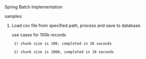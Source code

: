 

Spring Batch Implementation

samples:

1) Load csv file from specified path, process and save to database. 

    use cases for 100k records
   
        1) chunk size is 100, completed in 26 seconds
   
        2) chunk size is 1000, completed in 10 seconds
